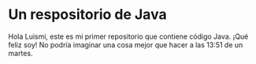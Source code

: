 # Un respositorio de Java

Hola Luismi, este es mi primer repositorio que contiene código Java. ¡Qué feliz soy! No podría imaginar una cosa mejor que hacer a las 13:51 de un martes.
